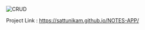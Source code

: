 ![CRUD](https://github.com/sattunikam/CRUD/assets/98211397/2921e0fe-43f5-4776-b5ab-d2e013feecb9)

Project Link : https://sattunikam.github.io/NOTES-APP/
